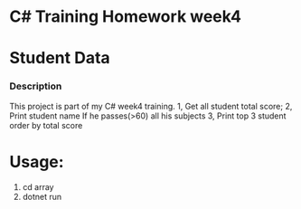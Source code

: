 # C# Training Homework week4 
# Student Data

### Description
This project is part of my C# week4 training. 
1, Get all student total score;
2, Print student name If he passes(>60) all his subjects
3, Print top 3 student order by total score

# Usage:
1. cd array
2. dotnet run
